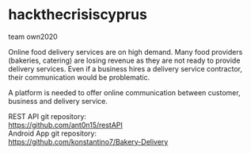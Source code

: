 # hackthecrisiscyprus
team own2020

Online food delivery services are on high demand.
Many food providers (bakeries, catering) are losing revenue as they are not ready to provide delivery services.
Even if a business hires a delivery service contractor, their communication would be problematic.

A platform is needed to offer online communication between customer, business and delivery service.


REST API git repository:<br>
https://github.com/ant0n15/restAPI<br>
Android App git repository:<br>
https://github.com/konstantino7/Bakery-Delivery
